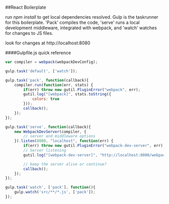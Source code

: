 ##React Boilerplate

run *npm install* to get local dependencies resolved. Gulp is the taskrunner for this boilerplate. 'Pack' compiles the code, 'serve' runs a local development middleware, integrated with webpack, and 'watch' watches for changes to JS files.

look for changes at http://localhost:8080

####Gulpfile.js quick reference
```js
var compiler = webpack(webpackDevConfig);

gulp.task('default', ['watch']);

gulp.task('pack', function(callback){
    compiler.run(function(err, stats) {
        if(err) throw new gutil.PluginError("webpack", err);
        gutil.log("[webpack]", stats.toString({
        	colors: true
        }));
        callback();
    });
});

gulp.task('serve', function(callback){
	new WebpackDevServer(compiler, {
        // server and middleware options
    }).listen(8080, "localhost", function(err) {
        if(err) throw new gutil.PluginError("webpack-dev-server", err);
        // Server listening
        gutil.log("[webpack-dev-server]", "http://localhost:8080/webpack-dev-server/index.html");

        // keep the server alive or continue?
        callback();
    });
});

gulp.task('watch', ['pack'], function(){
	gulp.watch('src/**/*.js', ['pack']);
});
```